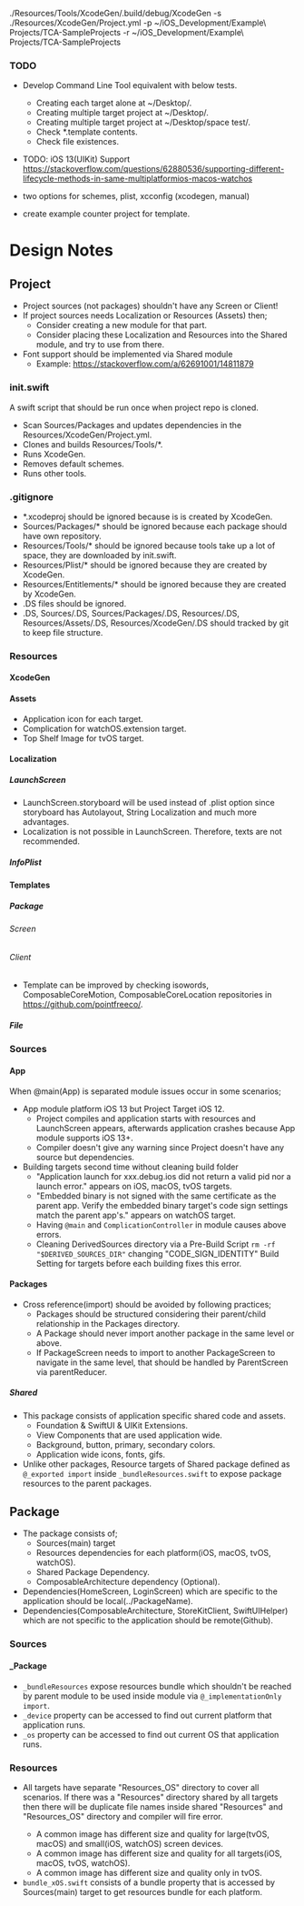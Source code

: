 
./Resources/Tools/XcodeGen/.build/debug/XcodeGen -s ./Resources/XcodeGen/Project.yml -p ~/iOS_Development/Example\ Projects/TCA-SampleProjects -r ~/iOS_Development/Example\ Projects/TCA-SampleProjects

### TODO
- Develop Command Line Tool equivalent with below tests.
  - Creating each target alone at ~/Desktop/<projectName>.
  - Creating multiple target project at ~/Desktop/<projectName>.
  - Creating multiple target project at ~/Desktop/space test/<projectName>.
  - Check *.template contents.
  - Check file existences.

- TODO: iOS 13(UIKit) Support
  https://stackoverflow.com/questions/62880536/supporting-different-lifecycle-methods-in-same-multiplatformios-macos-watchos

- two options for schemes, plist, xcconfig (xcodegen, manual)
- create example counter project for template.

# Design Notes
## Project
- Project sources (not packages) shouldn't have any Screen or Client!
- If project sources needs Localization or Resources (Assets) then;
  - Consider creating a new module for that part.
  - Consider placing these Localization and Resources into the Shared module,
    and try to use from there.
- Font support should be implemented via Shared module
  - Example: https://stackoverflow.com/a/62691001/14811879

### init.swift
A swift script that should be run once when project repo is cloned.
- Scan Sources/Packages and updates dependencies in the Resources/XcodeGen/Project.yml.
- Clones and builds Resources/Tools/*.
- Runs XcodeGen.
- Removes default schemes.
- Runs other tools.

### .gitignore
- *.xcodeproj should be ignored because is is created by XcodeGen.
- Sources/Packages/* should be ignored because each package should have own repository.
- Resources/Tools/* should be ignored because tools take up a lot of space, they are downloaded by init.swift.
- Resources/Plist/* should be ignored because they are created by XcodeGen.
- Resources/Entitlements/* should be ignored because they are created by XcodeGen.
- .DS files should be ignored.
- .DS, Sources/.DS, Sources/Packages/.DS, Resources/.DS, Resources/Assets/.DS,
  Resources/XcodeGen/.DS should tracked by git to keep file structure.

### Resources

#### XcodeGen

#### Assets
- Application icon for each target.
- Complication for watchOS.extension target.
- Top Shelf Image for tvOS target.

#### Localization
##### LaunchScreen
- LaunchScreen.storyboard will be used instead of .plist option since
  storyboard has Autolayout, String Localization and much more advantages.
- Localization is not possible in LaunchScreen. Therefore, texts are not recommended.

##### InfoPlist

#### Templates
##### Package
###### Screen
###### Client
- Template can be improved by checking isowords, ComposableCoreMotion, ComposableCoreLocation repositories in https://github.com/pointfreeco/.

##### File

### Sources
#### App
When @main(App) is separated module issues occur in some scenarios;
-  App module platform iOS 13 but Project Target iOS 12.
   - Project compiles and application starts with resources and LaunchScreen appears, afterwards application crashes because App module supports iOS 13+.
   - Compiler doesn't give any warning since Project doesn't have any source but dependencies.
- Building targets second time without cleaning build folder
  - "Application launch for xxx.debug.ios did not return a valid pid nor a launch error." appears on iOS, macOS, tvOS targets.
  - "Embedded binary is not signed with the same certificate as the parent app.
    Verify the embedded binary target's code sign settings match the parent app's." appears on watchOS target.
  - Having `@main` and `ComplicationController` in module causes above errors.
  - Cleaning DerivedSources directory via a Pre-Build Script `rm -rf "$DERIVED_SOURCES_DIR"` changing "CODE_SIGN_IDENTITY" Build Setting for
    targets before each building fixes this error.

#### Packages
- Cross reference(import) should be avoided by following practices;
  - Packages should be structured considering their parent/child relationship in the Packages directory.
  - A Package should never import another package in the same level or above.
  - If PackageScreen needs to import to another PackageScreen to navigate in the same level, that should be
    handled by ParentScreen via parentReducer.

##### Shared
- This package consists of application specific shared code and assets.
  - Foundation & SwiftUI & UIKit Extensions.
  - View Components that are used application wide.
  - Background, button, primary, secondary colors.
  - Application wide icons, fonts, gifs.
- Unlike other packages, Resource targets of Shared package defined as `@_exported import`
  inside `_bundleResources.swift` to expose package resources to the parent packages.

## Package
- The package consists of;
  - Sources(main) target
  - Resources dependencies for each platform(iOS, macOS, tvOS, watchOS).
  - Shared Package Dependency.
  - ComposableArchitecture dependency (Optional).
- Dependencies(HomeScreen, LoginScreen) which are specific to the application should be local(../PackageName).
- Dependencies(ComposableArchitecture, StoreKitClient, SwiftUIHelper) which are not specific to the application should be remote(Github).

### Sources
#### _Package
- `_bundleResources` expose resources bundle which shouldn't be reached by parent module to be used inside module via `@_implementationOnly import`.
- `_device` property can be accessed to find out current platform that application runs.
- `_os` property can be accessed to find out current OS that application runs.

### Resources
- All targets have separate "Resources_<x>OS" directory to cover all scenarios.
  If there was a "Resources" directory shared by all targets then there will be duplicate file names inside
  shared "Resources" and "Resources_<x>OS" directory and compiler will fire error.
  - A common image has different size and quality for large(tvOS, macOS) and small(iOS, watchOS) screen devices.
  - A common image has different size and quality for all targets(iOS, macOS, tvOS, watchOS).
  - A common image has different size and quality only in tvOS.
- `bundle_xOS.swift` consists of a bundle property that is accessed by Sources(main) target to get resources bundle for each platform.
